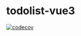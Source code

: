 # todolist-vue3

[![codecov](https://codecov.io/gh/mewcoder/todolist-vue3/branch/main/graph/badge.svg?token=ETJEN1WHKM)](https://codecov.io/gh/mewcoder/todolist-vue3)

